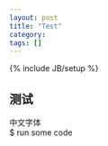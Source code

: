 ```yaml
---
layout: post
title: "Test"
category: 
tags: []
---
```

{% include JB/setup %}

## 测试
中文字体  
	$ run some code

